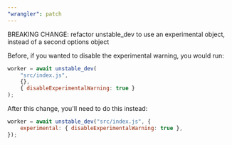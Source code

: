 ```yaml
---
"wrangler": patch
---
```


BREAKING CHANGE: refactor unstable_dev to use an experimental object, instead of a second options object

Before, if you wanted to disable the experimental warning, you would run:

```js
worker = await unstable_dev(
	"src/index.js",
	{},
	{ disableExperimentalWarning: true }
);
```

After this change, you'll need to do this instead:

```js
worker = await unstable_dev("src/index.js", {
	experimental: { disableExperimentalWarning: true },
});
```
